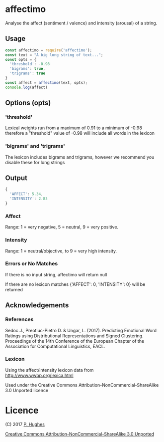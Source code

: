 # affectimo

Analyse the affect (sentiment / valence) and intensity (arousal) of a string.

## Usage
```Javascript
const affectimo = require('affectimo');
const text = "A big long string of text...";
const opts = {
  'threshold': -0.98
  'bigrams': true,
  'trigrams': true
}
const affect = affectimo(text, opts);
console.log(affect)
```

## Options (opts)

### 'threshold'
Lexical weights run from a maximum of 0.91 to a minimum of -0.98
therefore a "threshold" value of -0.98 will include all words in the lexicon


### 'bigrams' and 'trigrams'
The lexicon includes bigrams and trigrams, however we recommend you disable these for long strings

## Output
```Javascript
{
  'AFFECT': 5.34,
  'INTENSITY': 2.83
}
```

### Affect
Range: 1 = very negative, 5 = neutral, 9 = very positive.

### Intensity
Range: 1 = neutral/objective, to 9 = very high intensity.

### Errors or No Matches
If there is no input string, affectimo will return null

If there are no lexicon matches {'AFFECT': 0, 'INTENSITY': 0} will be returned

## Acknowledgements

### References
Sedoc J., Preotiuc-Pietro D. & Ungar, L. (2017). Predicting Emotional Word Ratings using Distributional Representations and Signed Clustering. Proceedings of the 14th Conference of the European Chapter of the Association for Computational Linguistics, EACL.

### Lexicon
Using the affect/intensity lexicon data from http://www.wwbp.org/lexica.html

Used under the Creative Commons Attribution-NonCommercial-ShareAlike 3.0 Unported licence

# Licence
(C) 2017 [P. Hughes](www.phugh.es)

[Creative Commons Attribution-NonCommercial-ShareAlike 3.0 Unported](http://creativecommons.org/licenses/by-nc-sa/3.0/)
